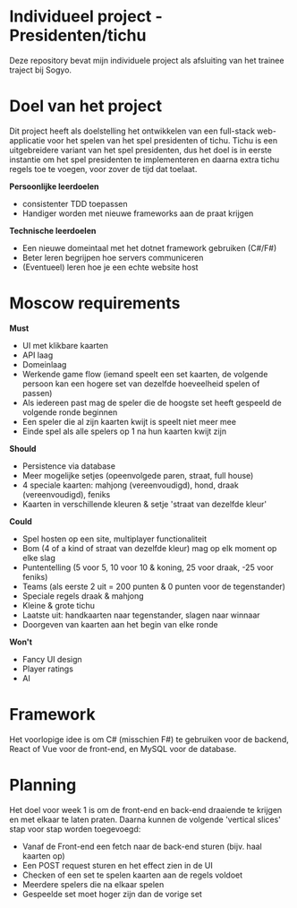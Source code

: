 # Individueel project - Presidenten/tichu

Deze repository bevat mijn individuele project als afsluiting van het trainee traject bij Sogyo. 

# Doel van het project

Dit project heeft als doelstelling het ontwikkelen van een full-stack web-applicatie voor het spelen van het spel presidenten of tichu. Tichu is een uitgebreidere variant van het spel presidenten, dus het doel is in eerste instantie om het spel presidenten te implementeren en daarna extra tichu regels toe te voegen, voor zover de tijd dat toelaat. 

**Persoonlijke leerdoelen**
* consistenter TDD toepassen
* Handiger worden met nieuwe frameworks aan de praat krijgen

**Technische leerdoelen**
* Een nieuwe domeintaal met het dotnet framework gebruiken (C#/F#)
* Beter leren begrijpen hoe servers communiceren
* (Eventueel) leren hoe je een echte website host

# Moscow requirements

**Must**
* UI met klikbare kaarten
* API laag
* Domeinlaag 
* Werkende game flow (iemand speelt een set kaarten, de volgende persoon kan een hogere set van dezelfde hoeveelheid spelen of passen)
* Als iedereen past mag de speler die de hoogste set heeft gespeeld de volgende ronde beginnen
* Een speler die al zijn kaarten kwijt is speelt niet meer mee
* Einde spel als alle spelers op 1 na hun kaarten kwijt zijn

**Should**
* Persistence via database
* Meer mogelijke setjes (opeenvolgede paren, straat, full house)
* 4 speciale kaarten: mahjong (vereenvoudigd), hond, draak (vereenvoudigd), feniks
* Kaarten in verschillende kleuren & setje 'straat van dezelfde kleur'

**Could**
* Spel hosten op een site, multiplayer functionaliteit
* Bom (4 of a kind of straat van dezelfde kleur) mag op elk moment op elke slag
* Puntentelling (5 voor 5, 10 voor 10 & koning, 25 voor draak, -25 voor feniks)
* Teams (als eerste 2 uit = 200 punten & 0 punten voor de tegenstander)
* Speciale regels draak & mahjong
* Kleine & grote tichu
* Laatste uit: handkaarten naar tegenstander, slagen naar winnaar
* Doorgeven van kaarten aan het begin van elke ronde

**Won't**
* Fancy UI design
* Player ratings
* AI

# Framework

Het voorlopige idee is om C# (misschien F#) te gebruiken voor de backend, React of Vue voor de front-end, en MySQL voor de database.

# Planning

Het doel voor week 1 is om de front-end en back-end draaiende te krijgen en met elkaar te laten praten. Daarna kunnen de volgende 'vertical slices' stap voor stap worden toegevoegd:
* Vanaf de Front-end een fetch naar de back-end sturen (bijv. haal kaarten op)
* Een POST request sturen en het effect zien in de UI
* Checken of een set te spelen kaarten aan de regels voldoet
* Meerdere spelers die na elkaar spelen
* Gespeelde set moet hoger zijn dan de vorige set